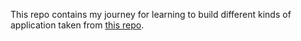 This repo contains my journey for learning to build different kinds of application taken from [this repo](https://github.com/practical-tutorials/project-based-learning).